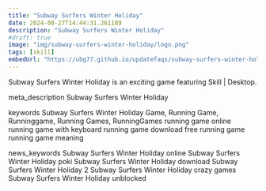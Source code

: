 ```yaml
---
title: "Subway Surfers Winter Holiday"
date: 2024-08-27T14:44:31.261189
description: "Subway Surfers Winter Holiday"
#draft: true
image: "img/subway-surfers-winter-holiday/logo.png"
tags: [skill]
embedUrl: "https://ubg77.github.io/updatefaqs/subway-surfers-winter-holiday/"
---
```


Subway Surfers Winter Holiday is an exciting game featuring Skill | Desktop.

meta_description
Subway Surfers Winter Holiday


keywords
Subway Surfers Winter Holiday Game, Running Game, Runninggame, Running Games, RunningGames running game online running game with keyboard running game download free running game running game meaning


news_keywords
Subway Surfers Winter Holiday online Subway Surfers Winter Holiday poki Subway Surfers Winter Holiday download Subway Surfers Winter Holiday 2 Subway Surfers Winter Holiday crazy games Subway Surfers Winter Holiday unblocked

